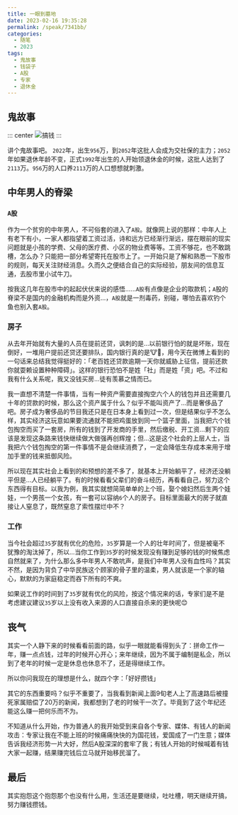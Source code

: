 ```yaml
---
title: 一眼到墓地
date: 2023-02-16 19:35:28
permalink: /speak/7341bb/
categories:
  - 随笔
  - 2023
tags:
  - 鬼故事
  - 钱袋子
  - A股
  - 专家
  - 退休金
---
```


## 鬼故事

::: center
![搞钱](https://cdn.staticaly.com/gh/xingcxb/blog_img@blog1/随笔/Snipaste_2023-02-16_19-44-18.png)
:::

讲个鬼故事吧。
`2022`年，出生`956`万，到`2052`年这批人会成为交社保的主力；`2052`年如果退休年龄不变，正式`1992`年出生的人开始领退休金的时候，这批人达到了`2113`万。`956`万的人口养`2113`万的人口想想就刺激。

<!-- more -->

<InArticleAdsense
    data-ad-client="ca-pub-1725717718088510"
    data-ad-slot="7426219401">
</InArticleAdsense>

## 中年男人的脊梁

### `A股`

作为一个贫穷的中年男人，不可俗套的进入了`A股`。就像网上说的那样：中年人上有老下有小，一家人都指望着工资过活，诗和远方已经渐行渐远，摆在眼前的现实问题就是小孩的学费、父母的医疗费、小区的物业费等等。工资不够花，也不敢跳槽，怎么办？只能把一部分希望寄托在股市上了。一开始只是了解和熟悉一下股市的规则，每天关注财经消息。久而久之便结合自己的实际经验，朋友间的信息互通，去股市里小试牛刀。

按我这几年在股市中的起起伏伏来说的感悟......`A股`有点像是企业的取款机；`A`股的脊梁不是国内的金融机构而是外资...，`A股`就是一剂毒药，别碰，哪怕去喜欢钓个鱼也别入套`A股`。

### 房子

从去年开始就有大量的人员在提前还贷，讽刺的是...以前银行怕的就是坏账，现在倒好，一堆用户提前还贷还要排队，国内银行真的是🐮🍺，用今天在微博上看到的一句话来总结我觉得挺好的：「老百姓还贷款逾期一天你就威胁上征信，提前还款你就耍赖设置种种障碍」。这样的银行恐怕不是姓「社」而是姓「资」吧。不过和我有什么关系呢，我又没钱买房...徒有羡慕之情而已。

我一直想不清楚一件事情，当有一种资产需要直接掏空六个人的钱包并且还需要几十年的贷款的时候，那么这个资产属于什么？似乎不能叫资产了...而是奢侈品了吧。房子成为奢侈品的节目我还只是在日本身上看到过一次，但是结果似乎不怎么样，其实经济这玩意如果要流通就不能把鸡蛋放到同一个篮子里面，当我把六个钱包掏空而买了一套房，所有的钱到了开发商的手里，然后缴税、开工资...剩下的应该是发现这条路来钱快继续做大做强再创辉煌；但...这是这个社会的上层人士，当我把六个钱包掏空的第一件事情不是会继续消费了，一定会降低生存成本来用于增加手里的钱来抵御风险。

所以现在其实社会上看到的和预想的差不多了，就基本上开始躺平了，经济还没躺平但是...人已经躺平了。有的时候看看父辈们的奋斗经历，再看看自己，努力这个东西得有目标。以我为例，我其实就想简简单单的上个班，娶个媳妇然后生两个娃娃，一个男孩一个女孩，有一套可以容纳`6`个人的房子。目标里面最大的房子就直接让人窒息了，既然窒息了索性摆烂中不？

### 工作

当今社会超过`35`岁就有优化的危险，`35`岁算是一个人的壮年时间了，但是被毫不犹豫的淘汰掉了，所以...当你工作到`35`岁的时候发现没有赚到足够的钱的时候焦虑自然就来了，为什么那么多中年男人不敢吭声，是我们中年男人没有血性吗？其实不然，是因为背负了中华民族这个顾家的骨子里的温柔，男人就该是一个家的轴心，默默的为家庭稳定而吞下所有的不爽。

如果说工作的时间到了`35`岁就有优化的风险，按这个情况来的话，专家们是不是考虑建议建议`35`岁以上没有收入来源的人口直接自杀来的更快呢😊

## 丧气

其实一个人静下来的时候看看前面的路，似乎一眼就能看得到头了：拼命工作一年，赚一点点钱，过年的时候开心开心；来年继续，因为不属于编制是私企，所以到了老年的时候一定是休息也休息不了，还是得继续工作。

所以你问我现在的理想是什么，就四个字：「好好攒钱」

其它的东西重要吗？似乎不重要了，当我看到新闻上面9旬老人上了高速路后被撞死家属赔偿了20万的新闻，我都想到了老的时候干一次了。毕竟到了这个年纪还能这么赚一把何乐而不为。

不知道从什么开始，作为普通人的我开始受到来自各个专家、媒体、有钱人的新闻攻击：专家让我在不能上班的时候痛痛快快的为国花钱，爱国成了一门生意；媒体告诉我经济形势一片大好，然后A股深深的套牢了我；有钱人开始的时候喊着有钱大家一起赚，结果赚完钱后立马就开始移民溜了。

## 最后

其实抱怨这个抱怨那个也没有什么用，生活还是要继续，吐吐槽，明天继续开搞，努力赚钱攒钱。

